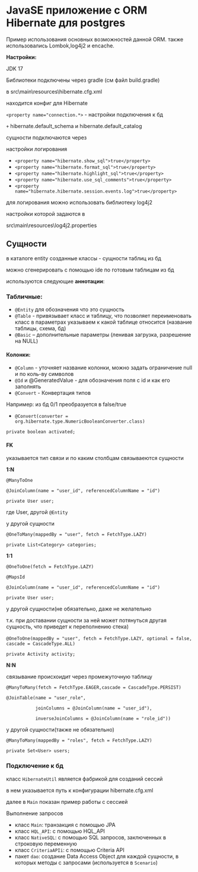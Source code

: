 # JavaSE приложение с ORM Hibernate для postgres

Пример использования основных возможностей данной ORM.
также использовались Lombok,log4j2 и encache.

**Настройки:**

JDK 17

Библиотеки подключены через gradle (см файл build.gradle)

в src\main\resources\hibernate.cfg.xml

находится конфиг для Hibernate

`<property name="connection.*>` - настройки подключения к бд

`+` hibernate.default_schema и hibernate.default_catalog

сущности подключаются через <mapping class=""/>

настройки логирования
- `<property name="hibernate.show_sql">true</property>`
- `<property name="hibernate.format_sql">true</property>`
- `<property name="hibernate.highlight_sql">true</property>`
- `<property name="hibernate.use_sql_comments">true</property>`
- `<property name="hibernate.hibernate.session.events.log">true</property>`

для логирования можно использовать библиотеку log4j2

настройки которой задаются в

src\main\resources\log4j2.properties


## Сущности
в каталоге entity созданные классы - сущности таблиц из бд

можно сгенерировать с помощью ide по готовым таблицам из бд

используются следующие **аннотации**:

### Табличные:
- `@Entity` для обозначения что это сущность
- `@Table` -  привязывает класс и таблицу, что позволяет переименовать класс в параметрах указываем к какой таблице относится (название таблицы, схема, бд)
- `@Basic` – дополнительные параметры (ленивая загрузка, разрешение на NULL)


#### Колонки:
- `@Column` - уточняет название колонки, можно задать ограничение null и по коль-ву символов
- `@Id` и @GeneratedValue - для обозначения поля с id и как его заполнять
- `@Convert` - Конвертация типов

Например: из бд 0/1 преобразуется в false/true
- `@Convert(converter = org.hibernate.type.NumericBooleanConverter.class)`

`private boolean activated;`

#### FK
указывается тип связи и по каким столбцам связываеются сущности

**1:N**

`@ManyToOne`  

`@JoinColumn(name = "user_id", referencedColumnName = "id")`  

`private User user;`

где User, другой `@Entity`

у другой сущности

`@OneToMany(mappedBy = "user", fetch = FetchType.LAZY)`  

`private List<Category> categories;`

**1:1**

`@OneToOne(fetch = FetchType.LAZY)`

`@MapsId`

`@JoinColumn(name = "user_id", referencedColumnName = "id")`

`private User user;`

у другой сущности(не обязательно, даже не желательно 

т.к. при доставании сущности за ней может потянуться другая сущность, что приведет к переполнению стека)

`@OneToOne(mappedBy = "user", fetch = FetchType.LAZY, optional = false,`
`          cascade = CascadeType.ALL)`

`private Activity activity;`


**N:N**

связывание происхоидит через промежуточную таблицу

`@ManyToMany(fetch = FetchType.EAGER,cascade = CascadeType.PERSIST)`

`@JoinTable(name = "user_role",`

`           joinColumns = @JoinColumn(name = "user_id"),`

`           inverseJoinColumns = @JoinColumn(name = "role_id"))`

у другой сущности(также не обязательно)

`@ManyToMany(mappedBy = "roles", fetch = FetchType.LAZY)`

`private Set<User> users;`

### Подключение к бд
класс `HibernateUtil` является фабрикой для созданий сессий

в нем указывается путь к конфигурации hibernate.cfg.xml

далее в `Main` показан пример работы с сессией

Выполнение запросов
- класс `Main`: транзакция c помощью JPA
- класс `HQL_API`: c помощью HQL_API
- класс `NativeSQL`: с помощью SQL запросов, заключенных в строковую переменную
- класс `CriteriaAPIi`: с помощью Criteria API
- пакет `dao`: создание Data Access Object для каждой сущности, в которых методы с запросами
(используется в `Scenario`)
